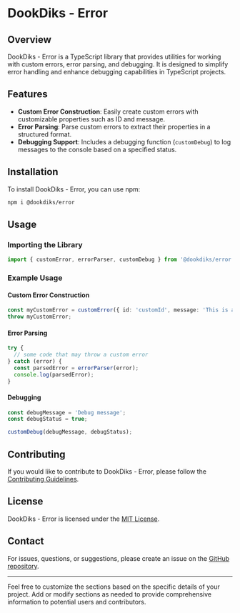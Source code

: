 # DookDiks - Error

## Overview

DookDiks - Error is a TypeScript library that provides utilities for working with custom errors, error parsing, and debugging. It is designed to simplify error handling and enhance debugging capabilities in TypeScript projects.

## Features

- **Custom Error Construction**: Easily create custom errors with customizable properties such as ID and message.
- **Error Parsing**: Parse custom errors to extract their properties in a structured format.
- **Debugging Support**: Includes a debugging function (`customDebug`) to log messages to the console based on a specified status.

## Installation

To install DookDiks - Error, you can use npm:

```bash
npm i @dookdiks/error
```

## Usage

### Importing the Library

```typescript
import { customError, errorParser, customDebug } from '@dookdiks/error';
```

### Example Usage

#### Custom Error Construction

```typescript
const myCustomError = customError({ id: 'customId', message: 'This is a custom error' });
throw myCustomError;
```

#### Error Parsing

```typescript
try {
  // some code that may throw a custom error
} catch (error) {
  const parsedError = errorParser(error);
  console.log(parsedError);
}
```

#### Debugging

```typescript
const debugMessage = 'Debug message';
const debugStatus = true;

customDebug(debugMessage, debugStatus);
```

## Contributing

If you would like to contribute to DookDiks - Error, please follow the [Contributing Guidelines](CONTRIBUTING.md).

## License

DookDiks - Error is licensed under the [MIT License](LICENSE).

## Contact

For issues, questions, or suggestions, please create an issue on the [GitHub repository](https://github.com/yourusername/dookdiks-error).

---

Feel free to customize the sections based on the specific details of your project. Add or modify sections as needed to provide comprehensive information to potential users and contributors.